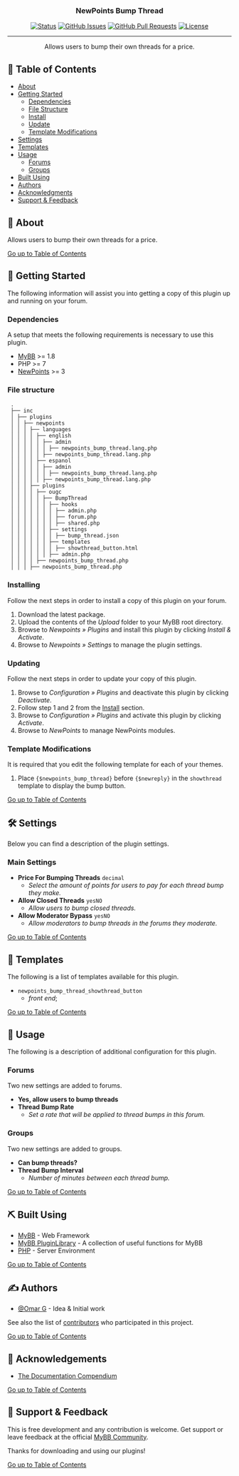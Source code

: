 <h3 align="center">NewPoints Bump Thread</h3>

<div align="center">

[![Status](https://img.shields.io/badge/status-active-success.svg)]()
[![GitHub Issues](https://img.shields.io/github/issues/OUGC-Network/NewPoints--Bump-Thread.svg)](./issues)
[![GitHub Pull Requests](https://img.shields.io/github/issues-pr/OUGC-OUGC-Network/NewPoints--Bump-Thread.svg)](./pulls)
[![License](https://img.shields.io/badge/license-GPL-blue)](/LICENSE)

</div>

---

<p align="center"> Allows users to bump their own threads for a price.
    <br> 
</p>

## 📜 Table of Contents <a name = "table_of_contents"></a>

- [About](#about)
- [Getting Started](#getting_started)
    - [Dependencies](#dependencies)
    - [File Structure](#file_structure)
    - [Install](#install)
    - [Update](#update)
    - [Template Modifications](#template_modifications)
- [Settings](#settings)
- [Templates](#templates)
- [Usage](#usage)
    - [Forums](#usage_forums)
    - [Groups](#usage_groups)
- [Built Using](#built_using)
- [Authors](#authors)
- [Acknowledgments](#acknowledgement)
- [Support & Feedback](#support)

## 🚀 About <a name = "about"></a>

Allows users to bump their own threads for a price.

[Go up to Table of Contents](#table_of_contents)

## 📍 Getting Started <a name = "getting_started"></a>

The following information will assist you into getting a copy of this plugin up and running on your forum.

### Dependencies <a name = "dependencies"></a>

A setup that meets the following requirements is necessary to use this plugin.

- [MyBB](https://mybb.com/) >= 1.8
- PHP >= 7
- [NewPoints](https://github.com/OUGC-Network/NewPoints) >= 3

### File structure <a name = "file_structure"></a>

  ```
   .
   ├── inc
   │ ├── plugins
   │ │ ├── newpoints
   │ │ │ ├── languages
   │ │ │ │ ├── english
   │ │ │ │ │ ├── admin
   │ │ │ │ │ │ ├── newpoints_bump_thread.lang.php
   │ │ │ │ │ ├── newpoints_bump_thread.lang.php
   │ │ │ │ ├── espanol
   │ │ │ │ │ ├── admin
   │ │ │ │ │ │ ├── newpoints_bump_thread.lang.php
   │ │ │ │ │ ├── newpoints_bump_thread.lang.php
   │ │ │ ├── plugins
   │ │ │ │ ├── ougc
   │ │ │ │ │ ├── BumpThread
   │ │ │ │ │ │ ├── hooks
   │ │ │ │ │ │ │ ├── admin.php
   │ │ │ │ │ │ │ ├── forum.php
   │ │ │ │ │ │ │ ├── shared.php
   │ │ │ │ │ │ ├── settings
   │ │ │ │ │ │ │ ├── bump_thread.json
   │ │ │ │ │ │ ├── templates
   │ │ │ │ │ │ │ ├── showthread_button.html
   │ │ │ │ │ │ ├── admin.php
   │ │ │ │ ├── newpoints_bump_thread.php
   │ │ │ ├── newpoints_bump_thread.php
   ```

### Installing <a name = "install"></a>

Follow the next steps in order to install a copy of this plugin on your forum.

1. Download the latest package.
2. Upload the contents of the _Upload_ folder to your MyBB root directory.
3. Browse to _Newpoints » Plugins_ and install this plugin by clicking _Install & Activate_.
4. Browse to _Newpoints » Settings_ to manage the plugin settings.

### Updating <a name = "update"></a>

Follow the next steps in order to update your copy of this plugin.

1. Browse to _Configuration » Plugins_ and deactivate this plugin by clicking _Deactivate_.
2. Follow step 1 and 2 from the [Install](#install) section.
3. Browse to _Configuration » Plugins_ and activate this plugin by clicking _Activate_.
4. Browse to _NewPoints_ to manage NewPoints modules.

### Template Modifications <a name = "template_modifications"></a>

It is required that you edit the following template for each of your themes.

1. Place `{$newpoints_bump_thread}` before `{$newreply}` in the `showthread` template to display the bump button.

[Go up to Table of Contents](#table_of_contents)

## 🛠 Settings <a name = "settings"></a>

Below you can find a description of the plugin settings.

### Main Settings

- **Price For Bumping Threads** `decimal`
    - _Select the amount of points for users to pay for each thread bump they make._
- **Allow Closed Threads** `yesNO`
    - _Allow users to bump closed threads._
- **Allow Moderator Bypass** `yesNO`
    - _Allow moderators to bump threads in the forums they moderate._

[Go up to Table of Contents](#table_of_contents)

## 📐 Templates <a name = "templates"></a>

The following is a list of templates available for this plugin.

- `newpoints_bump_thread_showthread_button`
    - _front end_;

[Go up to Table of Contents](#table_of_contents)

## 📖 Usage <a name="usage"></a>

The following is a description of additional configuration for this plugin.

### Forums <a name="usage_forums"></a>

Two new settings are added to forums.

- **Yes, allow users to bump threads**
- **Thread Bump Rate**
    - _Set a rate that will be applied to thread bumps in this forum._

### Groups <a name="usage_groups"></a>

Two new settings are added to groups.

- **Can bump threads?**
- **Thread Bump Interval**
    - _Number of minutes between each thread bump._

[Go up to Table of Contents](#table_of_contents)

## ⛏ Built Using <a name = "built_using"></a>

- [MyBB](https://mybb.com/) - Web Framework
- [MyBB PluginLibrary](https://github.com/frostschutz/MyBB-PluginLibrary) - A collection of useful functions for MyBB
- [PHP](https://www.php.net/) - Server Environment

[Go up to Table of Contents](#table_of_contents)

## ✍️ Authors <a name = "authors"></a>

- [@Omar G](https://github.com/Sama34) - Idea & Initial work

See also the list of [contributors](https://github.com/OUGC-Network/NewPoints--Bump-Thread/contributors) who
participated in
this
project.

[Go up to Table of Contents](#table_of_contents)

## 🎉 Acknowledgements <a name = "acknowledgement"></a>

- [The Documentation Compendium](https://github.com/kylelobo/The-Documentation-Compendium)

[Go up to Table of Contents](#table_of_contents)

## 🎈 Support & Feedback <a name="support"></a>

This is free development and any contribution is welcome. Get support or leave feedback at the
official [MyBB Community](https://community.mybb.com/thread-159249.html).

Thanks for downloading and using our plugins!

[Go up to Table of Contents](#table_of_contents)